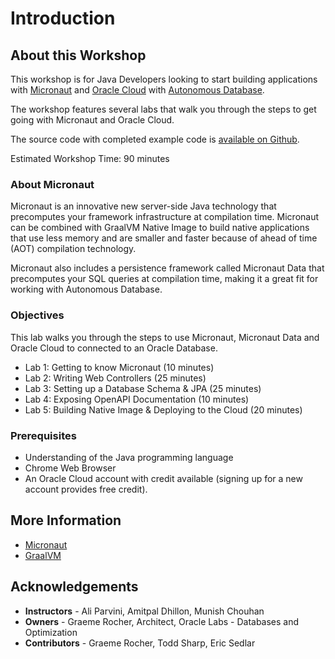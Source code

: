 # Introduction

## About this Workshop

This workshop is for Java Developers looking to start building applications with [Micronaut](https://micronaut.io) and [Oracle Cloud](https://www.oracle.com/cloud/) with [Autonomous Database](https://www.oracle.com/autonomous-database/).

The workshop features several labs that walk you through the steps to get going with Micronaut and Oracle Cloud.

The source code with completed example code is [available on Github](https://github.com/java-repository/microservices-workshop-src).

Estimated Workshop Time: 90 minutes

### About Micronaut

Micronaut is an innovative new server-side Java technology that precomputes your framework infrastructure at compilation time. Micronaut can be combined with GraalVM Native Image to build native applications that use less memory and are smaller and faster because of ahead of time (AOT) compilation technology.

Micronaut also includes a persistence framework called Micronaut Data that precomputes your SQL queries at compilation time, making it a great fit for working with Autonomous Database.

### Objectives
This lab walks you through the steps to use Micronaut, Micronaut Data and Oracle Cloud to connected to an Oracle Database.

- Lab 1: Getting to know Micronaut (10 minutes)
- Lab 2: Writing Web Controllers (25 minutes)
- Lab 3: Setting up a Database Schema & JPA (25 minutes)
- Lab 4: Exposing OpenAPI Documentation (10 minutes)
- Lab 5: Building Native Image & Deploying to the Cloud (20 minutes)

### Prerequisites
- Understanding of the Java programming language
- Chrome Web Browser
- An Oracle Cloud account with credit available (signing up for a new account provides free credit).

## More Information
- [Micronaut](https://micronaut.io/)
- [GraalVM](https://www.graalvm.org/)

## Acknowledgements
- **Instructors** - Ali Parvini, Amitpal Dhillon, Munish Chouhan
- **Owners** - Graeme Rocher, Architect, Oracle Labs - Databases and Optimization
- **Contributors** - Graeme Rocher, Todd Sharp, Eric Sedlar
